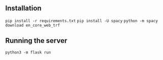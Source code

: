 ## Installation

`pip install -r requirements.txt`
`pip install -U spacy`
`python -m spacy download en_core_web_trf`

## Running the server

`python3 -m flask run`
